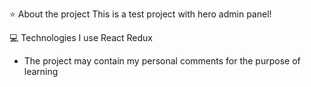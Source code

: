 ⭐ About the project
    This is a test project with hero admin panel! 

💻 Technologies I use
    React
    Redux

* The project may contain my personal comments for the purpose of learning